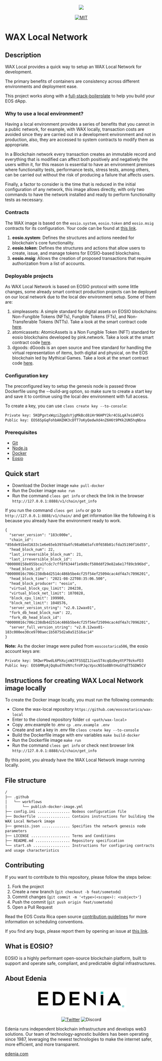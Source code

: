 <p align="center">
	<img src="https://user-images.githubusercontent.com/55892352/178836808-35b4aaee-db31-492e-b8cb-b0ddf5912186.png" width="200" >

<p align="center">
	<a href="#">
		<img src="https://img.shields.io/dub/l/vibe-d.svg" alt="MIT">
	</a>

# WAX Local Network

## Description
WAX Local provides a quick way to setup an WAX Local Network for development.

The primary benefits of containers are consistency across different environments and deployment ease.

This project works along with a [full-stack-boilerplate](https://github.com/eoscostarica/full-stack-boilerplate) to help you build your EOS dApp.

### Why to use a local environment?
Having a local environment provides a series of benefits that you cannot in a public network, for example, with WAX locally, transaction costs are avoided since they are carried out in a development environment and not in production, also, they are accessed to system contracts to modify them as appropriate.

In a Blockchain network every transaction creates an immutable record and everything that is modified can affect both positively and negatively the users within it, for this reason is essential to have an environment premises where functionality tests, performance tests, stress tests, among others, can be carried out without the risk of producing a failure that affects users.

Finally, a factor to consider is the time that is reduced in the initial configuration of any network, this image allows directly, with only two commands to have the network installed and ready to perform functionality tests as necessary.

### Contracts
The WAX image is based on the `eosio.system`, `eosio.token` and `eosio.msig` contracts for its configuration. Your code can be found at [this link](https://github.com/worldwide-asset-exchange/wax-system-contracts).
1. **eosio.system**: Defines the structures and actions needed for blockchain's core functionality.
2. **eosio.token**: Defines the structures and actions that allow users to create, issue, and manage tokens for EOSIO-based blockchains.
3. **eosio.msig**: Allows the creation of proposed transactions that require authorization from a list of accounts.

### Deployable projects
As WAX Local Network is based on EOSIO protocol with some little changes, some already smart contract production projects can be deployed on our local network due to the local dev environment setup. Some of them are:
1. simpleassets: A simple standard for digital assets on EOSIO blockchains: Non-Fungible Tokens (NFTs), Fungible Tokens (FTs), and Non-Transferable Tokens (NTTs). Take a look at the smart contract code [here](https://github.com/CryptoLions/SimpleAssets).
2. atomicassets: AtomicAssets is a Non Fungible Token (NFT) standard for eosio blockchains developed by pink.network. Take a look at the smart contract code [here](https://github.com/pinknetworkx/atomicassets-contract).
3. dgoods: dGoods is an open source and free standard for handling the virtual representation of items, both digital and physical, on the EOS blockchain led by Mythical Games. Take a look at the smart contract code [here](https://github.com/MythicalGames/dgoods).

### Configuration key
The preconfigured key to setup the genesis node is passed throw Dockerfile using the --build-arg option, so make sure to create a start key and save it to continue using the local dev environment with full access.

To create a key, you can use `cleos create key --to-console`:

```
Private key: 5KQPgxtxWqziZggdsYjgMkBcd8iHr96HPY2kr4CGLqA7eid4FCG
Public key: EOS6SpGqFohbAHZHK3cDTT7oKyQedwXd4nZ6H6t9PKk2UN5hqNbna
```

### Prerequisites
- [Git](https://git-scm.com/)
- [Node.js](https://nodejs.org/en/)
- [Docker](https://www.docker.com/)
- [Eosio](https://developers.eos.io/welcome/latest/getting-started-guide/local-development-environment/index)

## Quick start
- Download the Docker image `make pull-docker`
- Run the Docker image `make run`
- Run the command `cleos get info` or check the link in the browser `http://127.0.0.1:8888/v1/chain/get_info`

If you run the command `cleos get info` or go to` http://127.0.0.1:8888/v1/chain/` and get information like the following it is because you already have the environment ready to work.

```
{
  "server_version": "183c000e",
  "chain_id": "856de91bed1633c1e6e65eb397da4fc98a0b65afc0f658b01cfda35190f16d55",
  "head_block_num": 22,
  "last_irreversible_block_num": 21,
  "last_irreversible_block_id": "000000158e055bca1fcdc7cff8f6344f1e9d8cf580ddf29e82a6e17f89cb96bd",
  "head_block_id": "00000016c706c238db4d2514c486b5be4cf25f54ef25094cac4df4a7c7096201",
  "head_block_time": "2021-08-22T08:35:06.500",
  "head_block_producer": "eosio",
  "virtual_block_cpu_limit": 204238,
  "virtual_block_net_limit": 1070828,
  "block_cpu_limit": 199900,
  "block_net_limit": 1048576,
  "server_version_string": "v2.0.12wax01",
  "fork_db_head_block_num": 22,
  "fork_db_head_block_id": "00000016c706c238db4d2514c486b5be4cf25f54ef25094cac4df4a7c7096201",
  "server_full_version_string": "v2.0.12wax01-183c000ee30ce9700aec1b5875d2a0a51516ac14"
}
```

**Note:** As the docker image were pulled from `eoscostarica506`, the eosio account keys are:

```
Private key: 5KQwrPbwdL6PhXujxW37FSSQZ1JiwsST4cqQzDeyXtP79zkvFD3
Public key: EOS6MRyAjQq8ud7hVNYcfnVPJqcVpscN5So8BhtHuGYqET5GDW5CV
```

## Instructions for creating WAX Local Network image locally
To create the Docker image locally, you must run the following commands:
- Clone the wax-local repository `https://github.com/eoscostarica/wax-local`
- Enter to the cloned repository folder `cd <path/wax-local>`
- Copy .env.example to .env `cp .env.example .env`
- Create and set a key in .env file `cleos create key --to-console`
- Build the Dockerfile image with env variables `make build-docker`
- Run the Dockerfile image `make run`
- Run the command `cleos get info` or check next browser link `http://127.0.0.1:8888/v1/chain/get_info`

By this point, you already have the WAX Local Network image running locally.

## File structure
```text title="./wax-local"
/
├── .github
│   └── workflows
│       └── publish-docker-image.yml
├── config.ini ............... Nodeos configuration file
├── Dockerfile ............... Contains instructions for building the WAX Local Network image
├── genesis.json ............. Specifies the network genesis node parameters
├── LICENSE .................. Terms and Conditions
├── README.md ................ Repository specification
└── start.sh ................. Instructions for configuring contracts and usage characteristics
```


## Contributing
If you want to contribute to this repository, please follow the steps below:

1. Fork the project
2. Create a new branch (`git checkout -b feat/sometodo`)
3. Commit changes (`git commit -m '<type>(<scope>): <subject>'`)
4. Push the commit (`git push origin feat/sometodo`)
5. Open a Pull Request

Read the EOS Costa Rica open source [contribution guidelines](https://guide.eoscostarica.io/docs/open-source-guidelines/) for more information on scheduling conventions.

If you find any bugs, please report them by opening an issue at [this link](https://github.com/eoscostarica/wax-local/issues).


## What is EOSIO?
EOSIO is a highly performant open-source blockchain platform, built to support and operate safe, compliant, and predictable digital infrastructures.

## About Edenia

<div align="center">
	<a href="https://edenia.com">
		<img src="https://raw.githubusercontent.com/edenia/.github/master/.github/workflows/images/edenia-logo.png" width="300">
	</a>

[![Twitter](https://img.shields.io/twitter/follow/EdeniaWeb3?style=for-the-badge)](https://twitter.com/EdeniaWeb3)
![Discord](https://img.shields.io/discord/946500573677625344?color=black&label=discord&logo=discord&logoColor=white&style=for-the-badge)

</div>

Edenia runs independent blockchain infrastructure and develops web3 solutions. Our team of technology-agnostic builders has been operating since 1987, leveraging the newest technologies to make the internet safer, more efficient, and more transparent.

[edenia.com](https://edenia.com/)
